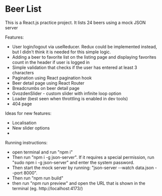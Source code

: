 # Beer List

This is a React.js practice project.
It lists 24 beers using a mock JSON server

Features:

- User login/logout via useReducer. Redux could be implemented instead, but I didn't think it is needed for this simple logic.
- Adding a beer to favorite list on the listing page and displaying favorites count in the header if user is logged in
- Simple validation that checks if the user has entered at least 3 characters
- Pagination using React pagination hook
- Beer detail page using React Router
- Breadcrumbs on beer detail page
- GvozdenSlider - custom slider with infinite loop option
- Loader (best seen when throttling is enabled in dev tools)
- 404 page

Ideas for new features:

- Localisation
- New slider options
-

Running instructions:

- open terminal and run "npm i"
- Then run "npm i -g json-server". If it requires a special permission, run "sudo npm i -g json-server" and enter the system password.
- Then start the mock server by running: "json-server --watch data.json --port 8000".
- Then run "npm run build"
- then run "npm run preview" and open the URL that is shown in the terminal (eg. http://localhost:4173/)
